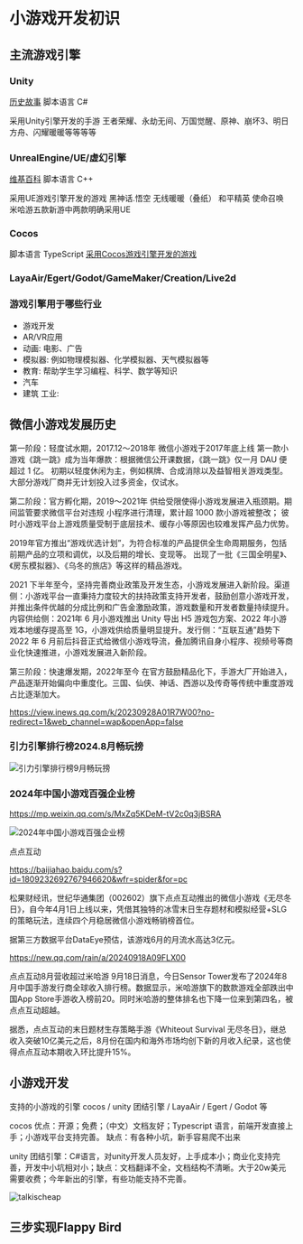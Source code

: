 # 小游戏开发初识

## 主流游戏引擎
### Unity
[历史故事](https://blog.csdn.net/tealcwu/article/details/138864270)
脚本语言 C#

采用Unity引擎开发的手游
王者荣耀、永劫无间、万国觉醒、原神、崩坏3、明日方舟、闪耀暖暖等等等等
### UnrealEngine/UE/虚幻引擎
[维基百科](https://zh.wikipedia.org/wiki/%E8%99%9A%E5%B9%BB%E5%BC%95%E6%93%8E)
脚本语言 C++

采用UE游戏引擎开发的游戏
黑神话.悟空
无线暖暖（叠纸）
和平精英
使命召唤
米哈游五款新游中两款明确采用UE

### Cocos
脚本语言 TypeScript
[采用Cocos游戏引擎开发的游戏](https://pics3.baidu.com/feed/dbb44aed2e738bd46c91d78c94a22ad1267ff988.jpeg%40f_auto?token%3D586dcd74977decfdf914a0ac3dcc5814)

### LayaAir/Egert/Godot/GameMaker/Creation/Live2d

### 游戏引擎用于哪些行业
- 游戏开发
- AR/VR应用
- 动画:  电影、广告
- 模拟器: 例如物理模拟器、化学模拟器、天气模拟器等
- 教育:	帮助学生学习编程、科学、数学等知识
- 汽车
- 建筑
工业:

## 微信小游戏发展历史
第一阶段：轻度试水期，2017.12～2018年
微信小游戏于2017年底上线
第一款小游戏《跳一跳》成为当年爆款：根据微信公开课数据，《跳一跳》仅一月 DAU 便超过 1 亿。
初期以轻度休闲为主，例如棋牌、合成消除以及益智相关游戏类型。
大部分游戏厂商并无计划投入过多资金，仅试水。

第二阶段：官方孵化期，2019～2021年
供给受限使得小游戏发展进入瓶颈期。期间监管要求微信平台对违规 小程序进行清理，累计超 1000 款小游戏被整改；
彼时小游戏平台上游戏质量受制于底层技术、缓存小等原因也较难发挥产品力优势。

2019年官方推出“游戏优选计划”，为符合标准的产品提供全生命周期服务，包括前期产品的立项和调优，以及后期的增长、变现等。
出现了一批《三国全明星》、《房东模拟器》、《乌冬的旅店》等这样的精品游戏。

2021 下半年至今，坚持完善商业政策及开发生态，小游戏发展进入新阶段。渠道侧：小游戏平台一直秉持力度较大的扶持政策支持开发者，鼓励创意小游戏开发，并推出条件优越的分成比例和广告金激励政策，游戏数量和开发者数量持续提升。内容供给侧：2021年 6 月小游戏推出 Unity 导出 H5 游戏包方案、2022 年小游戏本地缓存提高至 1G，小游戏供给质量明显提升。发行侧：“互联互通”趋势下 2022 年 6 月前后抖音正式给微信小游戏导流，叠加腾讯自身小程序、视频号等商业化快速推进，小游戏发展进入新阶段。

第三阶段：快速爆发期，2022年至今
在官方鼓励精品化下，手游大厂开始进入，产品逐渐开始偏向中重度化。三国、仙侠、神话、西游以及传奇等传统中重度游戏占比逐渐加大。

https://view.inews.qq.com/k/20230928A01R7W00?no-redirect=1&web_channel=wap&openApp=false

### 引力引擎排行榜2024.8月畅玩搒
![引力引擎排行榜9月畅玩搒](/image/2024.8.jpg)

### 2024年中国小游戏百强企业榜
https://mp.weixin.qq.com/s/MxZq5KDeM-tV2c0q3jBSRA

![2024年中国小游戏百强企业榜](/image/2024100.jpg)

点点互动

https://baijiahao.baidu.com/s?id=1809232692767946620&wfr=spider&for=pc

松果财经讯，世纪华通集团（002602）旗下点点互动推出的微信小游戏《无尽冬日》，自今年4月1日上线以来，凭借其独特的冰雪末日生存题材和模拟经营+SLG的策略玩法，连续四个月稳居微信小游戏畅销榜首位。

据第三方数据平台DataEye预估，该游戏6月的月流水高达3亿元。

https://new.qq.com/rain/a/20240918A09FLX00

点点互动8月营收超过米哈游
9月18日消息，今日Sensor Tower发布了2024年8月中国手游发行商全球收入排行榜。数据显示，米哈游旗下的数款游戏全部跌出中国App Store手游收入榜前20。同时米哈游的整体排名也下降一位来到第四名，被点点互动超越。

据悉，点点互动的末日题材生存策略手游《Whiteout Survival 无尽冬日》，继总收入突破10亿美元之后，8月份在国内和海外市场均创下新的月收入纪录，这也使得点点互动本期收入环比提升15%。

## 小游戏开发

支持的小游戏的引擎
cocos / unity 团结引擎 / LayaAir / Egert / Godot 等

cocos 优点：开源；免费；（中文）文档友好；Typescript 语言，前端开发直接上手；小游戏平台支持完善。 缺点：有各种小坑，新手容易爬不出来

unity 团结引擎：C#语言，对unity开发人员友好，上手成本小；商业化支持完善，开发中小坑相对小；缺点：文档翻译不全，文档结构不清晰。大于20w美元需要收费；今年新出的引擎，有些功能支持不完善。

![talkischeap](/image/talkischeap.jpg)

## 三步实现Flappy Bird